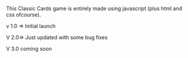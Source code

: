This Classic Cards game is entirely made using javascript (plus html and css ofcourse).

v 1.0 => Initial launch

V 2.0=> Just updated with some bug fixes

V 3.0 coming soon

